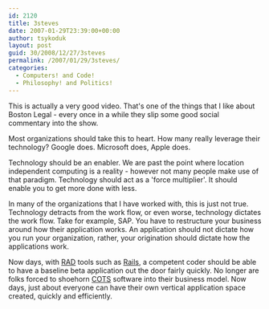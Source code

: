```yaml
---
id: 2120
title: 3steves
date: 2007-01-29T23:39:00+00:00
author: tsykoduk
layout: post
guid: 30/2008/12/27/3steves
permalink: /2007/01/29/3steves/
categories:
  - Computers! and Code!
  - Philosophy! and Politics!
---
```

<script type="text/javascript" src="http://tv.netscape.com/embed/480/CCTJOEIEFLKBXHIVPSSQ"></script>

This is actually a very good video. That's one of the things that I like about Boston Legal -  every once in a while they slip some good social commentary into the show.


Most organizations should take this to heart. How many really leverage their technology? Google does. Microsoft does, Apple does.


Technology should be an enabler. We are past the point where location independent computing is a reality - however not many people make use of that paradigm. Technology should act as a 'force multiplier'. It should enable you to get more done with less.


In many of the organizations that I have worked with, this is just not true. Technology detracts from the work flow, or even worse, technology dictates the work flow. Take for example, <span class="caps">SAP</span>. You have to restructure your business around how their application works. An application should not dictate how you run your organization, rather, your origination should dictate how the applications work.


Now days, with <a href="http://en.wikipedia.org/wiki/Rapid_application_development"><span class="caps">RAD</span></a> tools such as <a href="http://www.rubyonrails.org/">Rails</a>, a competent coder should be able to have a baseline beta application out the door fairly quickly. No longer are folks forced to shoehorn <a href="http://www.webopedia.com/TERM/C/COTS.html"><span class="caps">COTS</span></a> software into their business model. Now days, just about everyone can have their own vertical application space created, quickly and efficiently.